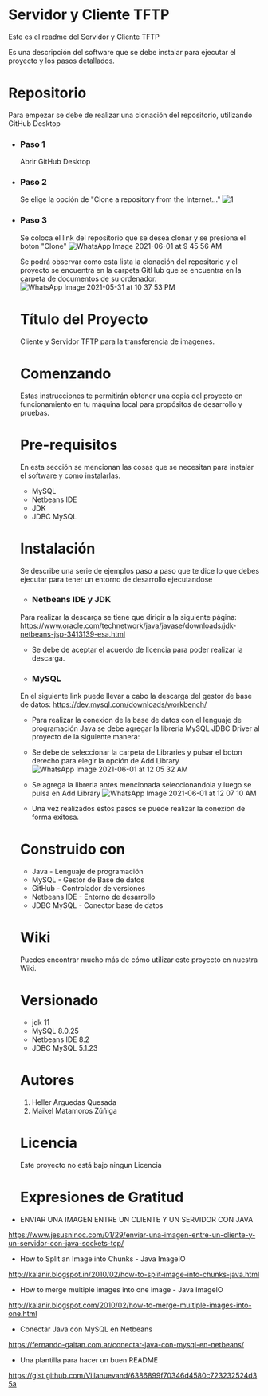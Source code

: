 # Servidor y Cliente TFTP
Este es el readme del Servidor y Cliente TFTP

Es una descripción del software que se debe instalar para ejecutar el proyecto y los pasos detallados.

# Repositorio
Para empezar se debe de realizar una clonación del repositorio, utilizando GitHub Desktop 

* ### Paso 1
  Abrir GitHub Desktop
  
* ### Paso 2
  Se elige la opción de "Clone a repository from the Internet..."
  ![1](https://user-images.githubusercontent.com/28734060/120278197-38352780-c272-11eb-8b53-9176f4035740.jpeg)


* ### Paso 3
  Se coloca el link del repositorio que se desea clonar y se presiona el boton "Clone" 
  ![WhatsApp Image 2021-06-01 at 9 45 56 AM](https://user-images.githubusercontent.com/28734060/120353338-d64edf00-c2be-11eb-8be1-9a84b4288e9d.jpg)
  
  Se podrá observar como esta lista la clonación del repositorio y el proyecto se encuentra en la carpeta GitHub que se encuentra en la carpeta de documentos de su ordenador.
  ![WhatsApp Image 2021-05-31 at 10 37 53 PM](https://user-images.githubusercontent.com/28734060/120279110-4c2d5900-c273-11eb-8d3a-f7fb478ebcbf.jpg)
  
  # Título del Proyecto
  Cliente y Servidor TFTP para la transferencia de imagenes.
  
  # Comenzando 
  Estas instrucciones te permitirán obtener una copia del proyecto en funcionamiento en tu máquina local para propósitos de desarrollo y pruebas.
  
  # Pre-requisitos
  En esta sección se mencionan las cosas que se necesitan para instalar el software y como instalarlas.
  
  * MySQL
  * Netbeans IDE 
  * JDK
  * JDBC MySQL
  
  # Instalación
  Se describe una serie de ejemplos paso a paso que te dice lo que debes ejecutar para tener un entorno de desarrollo ejecutandose
  
  * ### Netbeans IDE y JDK
  Para realizar la descarga se tiene que dirigir a la siguiente página:
  https://www.oracle.com/technetwork/java/javase/downloads/jdk-netbeans-jsp-3413139-esa.html
  * Se debe de aceptar el acuerdo de licencia para poder realizar la descarga.
  
  * ### MySQL
   En el siguiente link puede llevar a cabo la descarga del gestor de base de datos: 
  https://dev.mysql.com/downloads/workbench/
  
  * Para realizar la conexion de la base de datos con el lenguaje de programación Java se debe agregar la libreria MySQL JDBC Driver al proyecto de la siguiente manera: 
  * Se debe de seleccionar la carpeta de Libraries y pulsar el boton derecho para elegir la opción de Add Library
![WhatsApp Image 2021-06-01 at 12 05 32 AM](https://user-images.githubusercontent.com/28734060/120279199-66ffcd80-c273-11eb-9650-d36ba761271c.jpg)

  * Se agrega la libreria antes mencionada seleccionandola y luego se pulsa en Add Library 
  ![WhatsApp Image 2021-06-01 at 12 07 10 AM](https://user-images.githubusercontent.com/28734060/120279372-96163f00-c273-11eb-90a7-d9106b3673ac.jpg)

  * Una vez realizados estos pasos se puede realizar la conexion de forma exitosa.
  
  # Construido con
  
  * Java - Lenguaje de programación
  * MySQL - Gestor de Base de datos
  * GitHub - Controlador de versiones
  * Netbeans IDE - Entorno de desarrollo
  * JDBC MySQL - Conector base de datos
  
  # Wiki 
  Puedes encontrar mucho más de cómo utilizar este proyecto en nuestra Wiki.
  
  # Versionado
  * jdk 11
  * MySQL 8.0.25
  * Netbeans IDE 8.2
  * JDBC MySQL 5.1.23
  
  # Autores
  1. Heller Arguedas Quesada
  2. Maikel Matamoros Zúñiga
  
  # Licencia
  Este proyecto no está bajo ningun Licencia
    
  # Expresiones de Gratitud
  
 * ENVIAR UNA IMAGEN ENTRE UN CLIENTE Y UN SERVIDOR CON JAVA
  
 https://www.jesusninoc.com/01/29/enviar-una-imagen-entre-un-cliente-y-un-servidor-con-java-sockets-tcp/
 
 * How to Split an Image into Chunks - Java ImageIO
 
 http://kalanir.blogspot.in/2010/02/how-to-split-image-into-chunks-java.html
 
 * How to merge multiple images into one image - Java ImageIO
 
 http://kalanir.blogspot.com/2010/02/how-to-merge-multiple-images-into-one.html
 
 * Conectar Java con MySQL en Netbeans
 
 https://fernando-gaitan.com.ar/conectar-java-con-mysql-en-netbeans/
 
 * Una plantilla para hacer un buen README

 https://gist.github.com/Villanuevand/6386899f70346d4580c723232524d35a
  
  
  
  
  
  
  
